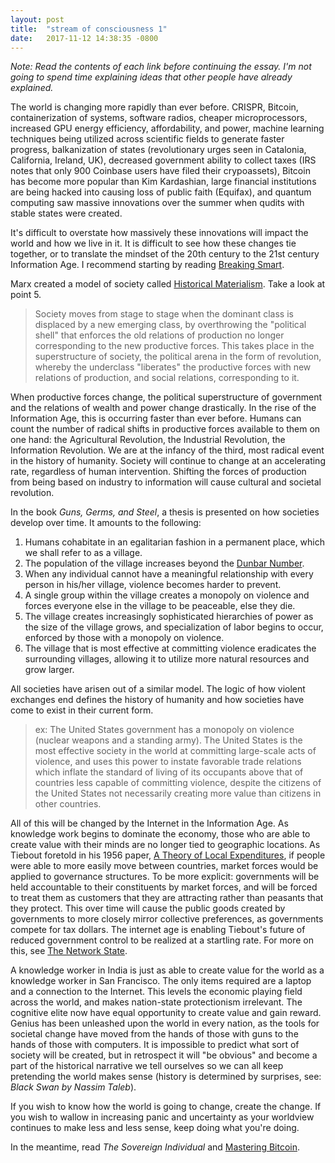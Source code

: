 ```yaml
---
layout: post
title:  "stream of consciousness 1"
date:   2017-11-12 14:38:35 -0800
---
```


*Note: Read the contents of each link before continuing the essay. I'm not going to spend time explaining ideas that other people have already explained.*

The world is changing more rapidly than ever before. CRISPR, Bitcoin, containerization of systems, software radios, cheaper microprocessors, increased GPU energy efficiency, affordability, and power, machine learning techniques being utilized across scientific fields to generate faster progress, balkanization of states (revolutionary urges seen in Catalonia, California, Ireland, UK), decreased government ability to collect taxes (IRS notes that only 900 Coinbase users have filed their crypoassets), Bitcoin has become more popular than Kim Kardashian, large financial institutions are being hacked into causing loss of public faith (Equifax), and quantum computing saw massive innovations over the summer when qudits with stable states were created.

It's difficult to overstate how massively these innovations will impact the world and how we live in it. It is difficult to see how these changes tie together, or to translate the mindset of the 20th century to the 21st century Information Age. I recommend starting by reading [Breaking Smart](https://www.breakingsmart.com/).

Marx created a model of society called [Historical Materialism](https://en.wikipedia.org/wiki/Historical_materialism#Key_ideas). Take a look at point 5.

> Society moves from stage to stage when the dominant class is displaced by a new emerging class, by overthrowing the "political shell" that enforces the old relations of production no longer corresponding to the new productive forces. This takes place in the superstructure of society, the political arena in the form of revolution, whereby the underclass "liberates" the productive forces with new relations of production, and social relations, corresponding to it.

When productive forces change, the political superstructure of government and the relations of wealth and power change drastically. In the rise of the Information Age, this is occurring faster than ever before. Humans can count the number of radical shifts in productive forces available to them on one hand: the Agricultural Revolution, the Industrial Revolution, the Information Revolution. We are at the infancy of the third, most radical event in the history of humanity. Society will continue to change at an accelerating rate, regardless of human intervention. Shifting the forces of production from being based on industry to information will cause cultural and societal revolution.

In the book *Guns, Germs, and Steel*, a thesis is presented on how societies develop over time. It amounts to the following:
1. Humans cohabitate in an egalitarian fashion in a permanent place, which we shall refer to as a village.
2. The population of the village increases beyond the [Dunbar Number](https://en.wikipedia.org/wiki/Dunbar%27s_number).
3. When any individual cannot have a meaningful relationship with every person in his/her village, violence becomes harder to prevent.
4. A single group within the village creates a monopoly on violence and forces everyone else in the village to be peaceable, else they die.
5. The village creates increasingly sophisticated hierarchies of power as the size of the village grows, and specialization of labor begins to occur, enforced by those with a monopoly on violence.
6. The village that is most effective at committing violence eradicates the surrounding villages, allowing it to utilize more natural resources and grow larger.

All societies have arisen out of a similar model. The logic of how violent exchanges end defines the history of humanity and how societies have come to exist in their current form.

> ex: The United States government has a monopoly on violence (nuclear weapons and a standing army). The United States is the most effective society in the world at committing large-scale acts of violence, and uses this power to instate favorable trade relations which inflate the standard of living of its occupants above that of countries less capable of committing violence, despite the citizens of the United States not necessarily creating more value than citizens in other countries.

All of this will be changed by the Internet in the Information Age. As knowledge work begins to dominate the economy, those who are able to create value with their minds are no longer tied to geographic locations. As Tiebout foretold in his 1956 paper, [A Theory of Local Expenditures](https://www.unc.edu/~fbaum/teaching/PLSC541_Fall08/tiebout_1956.pdf), if people were able to more easily move between countries, market forces would be applied to governance structures. To be more explicit: governments will be held accountable to their constituents by market forces, and will be forced to treat them as customers that they are attracting rather than peasants that they protect. This over time will cause the public goods created by governments to more closely mirror collective preferences, as governments compete for tax dollars. The internet age is enabling Tiebout's future of reduced government control to be realized at a startling rate.
For more on this, see [The Network State](https://www.youtube.com/watch?v=KiLUPvUsdXg).

A knowledge worker in India is just as able to create value for the world as a knowledge worker in San Francisco. The only items required are a laptop and a connection to the Internet. This levels the economic playing field across the world, and makes nation-state protectionism irrelevant. The cognitive elite now have equal opportunity to create value and gain reward. Genius has been unleashed upon the world in every nation, as the tools for societal change have moved from the hands of those with guns to the hands of those with computers. It is impossible to predict what sort of society will be created, but in retrospect it will "be obvious" and become a part of the historical narrative we tell ourselves so we can all keep pretending the world makes sense (history is determined by surprises, see: *Black Swan by Nassim Taleb*).

If you wish to know how the world is going to change, create the change. If you wish to wallow in increasing panic and uncertainty as your worldview continues to make less and less sense, keep doing what you're doing.

In the meantime, read *The Sovereign Individual* and [Mastering Bitcoin](https://github.com/bitcoinbook/bitcoinbook).
